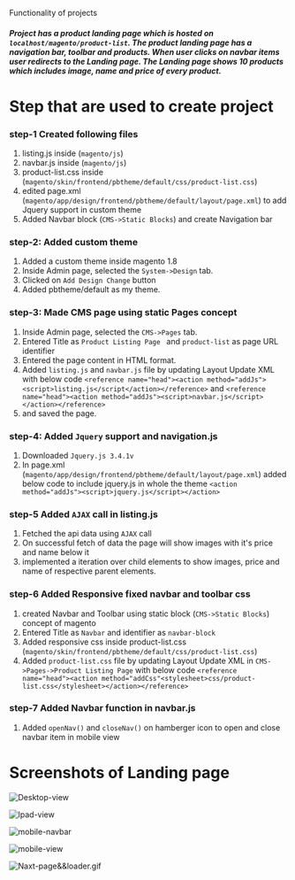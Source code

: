 Functionality of projects 

##### Project has a product landing page which is hosted on `localhost/magento/product-list`. The product landing page has a navigation bar, toolbar and products. When user clicks on navbar items user redirects to the Landing page. The Landing page shows 10 products which includes image, name and price of every product. 
             

# Step that are used to create project

### step-1 Created following files
1. listing.js  inside (`magento/js`)
2. navbar.js  inside (`magento/js`)
3. product-list.css inside (`magento/skin/frontend/pbtheme/default/css/product-list.css`)
4. edited page.xml (`magento/app/design/frontend/pbtheme/default/layout/page.xml`) to add Jquery support in custom theme
5. Added Navbar block (`CMS->Static Blocks`) and create Navigation bar

### step-2: Added custom theme
1. Added a custom theme inside magento 1.8
2. Inside Admin page, selected the `System->Design` tab.
3. Clicked on `Add Design Change` button
3. Added pbtheme/default as my theme.

### step-3: Made CMS page using static Pages concept

1. Inside Admin page, selected the `CMS->Pages` tab.
2. Entered Title as `Product Listing Page `  and `product-list` as page URL identifier
3. Entered the page content in HTML format.
4. Added `listing.js` and `navbar.js` file by updating Layout Update XML with below code  `<reference name="head"><action method="addJs"><script>listing.js</script</action></reference>` and `<reference name="head"><action method="addJs"><script>navbar.js</script></action></reference>` 
5. and saved the page.

### step-4: Added `Jquery` support and navigation.js
1. Downloaded `Jquery.js 3.4.1v` 
2. In page.xml (`magento/app/design/frontend/pbtheme/default/layout/page.xml`) added below code to include jquery.js in whole the theme `<action method="addJs"><script>jquery.js</script></action>`

### step-5 Added `AJAX` call in listing.js
1. Fetched the api data using `AJAX` call
2. On successful fetch of data the page will show images with it's price and name below it
3. implemented a iteration over child elements to show images, price and name of respective parent elements.


### step-6 Added Responsive fixed navbar and toolbar css
1. created Navbar and Toolbar using static block (`CMS->Static Blocks`) concept of magento
2. Entered Title as `Navbar` and identifier as `navbar-block`
3. Added responsive css inside product-list.css (`magento/skin/frontend/pbtheme/default/css/product-list.css`)
4. Added `product-list.css` file by updating Layout Update XML in `CMS->Pages->Product Listing Page` with below code `<reference name="head"><action method="addCss"<stylesheet>css/product-list.css</stylesheet></action></reference>`

### step-7 Added Navbar function in navbar.js
1. Added `openNav()` and `closeNav()` on  hamberger icon to open and close navbar item in mobile view

# Screenshots of Landing page

![Desktop-view](https://github.com/rrhythmsharma/Magento-1.8/blob/master/screenshots/desktop-view.png)

![Ipad-view](https://github.com/rrhythmsharma/Magento-1.8/blob/master/screenshots/ipad.png)

![mobile-navbar](https://github.com/rrhythmsharma/Magento-1.8/blob/master/screenshots/mobile-navbar.gif)

![mobile-view](https://github.com/rrhythmsharma/Magento-1.8/blob/master/screenshots/mobile-view.png)

![Naxt-page&&loader.gif](https://github.com/rrhythmsharma/Magento-1.8/blob/master/screenshots/Naxt-page%26%26loader.gif)

